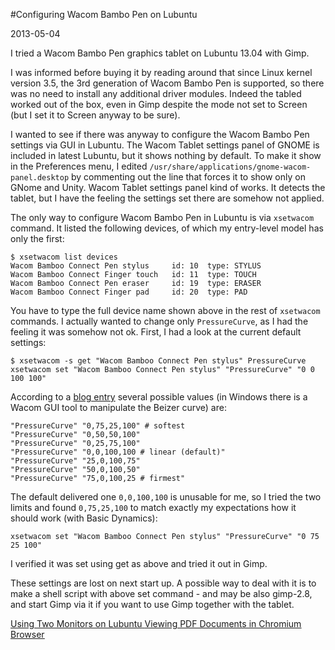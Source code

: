 #Configuring Wacom Bambo Pen on Lubuntu

2013-05-04

<!--- tags: linux -->

I tried a Wacom Bambo Pen graphics tablet on Lubuntu 13.04 with Gimp.

I was informed before buying it by reading around that since Linux kernel version 3.5, the 3rd generation of Wacom Bambo Pen is supported, so there was no need to install any additional driver modules. Indeed the tabled worked out of the box, even in Gimp despite the mode not set to Screen (but I set it to Screen anyway to be sure).

I wanted to see if there was anyway to configure the Wacom Bambo Pen settings via GUI in Lubuntu. The Wacom Tablet settings panel of GNOME is included in latest Lubuntu, but it shows nothing by default. To make it show in the Preferences menu, I edited `/usr/share/applications/gnome-wacom-panel.desktop` by commenting out the line that forces it to show only on GNome and Unity. Wacom Tablet settings panel kind of works. It detects the tablet, but I have the feeling the settings set there are somehow not applied.

The only way to configure Wacom Bambo Pen in Lubuntu is via `xsetwacom` command. It listed the following devices, of which my entry-level model has only the first:

```
$ xsetwacom list devices
Wacom Bamboo Connect Pen stylus 	id: 10	type: STYLUS    
Wacom Bamboo Connect Finger touch	id: 11	type: TOUCH     
Wacom Bamboo Connect Pen eraser 	id: 19	type: ERASER    
Wacom Bamboo Connect Finger pad 	id: 20	type: PAD
```

You have to type the full device name shown above in the rest of `xsetwacom` commands. I actually wanted to change only `PressureCurve`, as I had the feeling it was somehow not ok. First, I had a look at the current default settings:
```
$ xsetwacom -s get "Wacom Bamboo Connect Pen stylus" PressureCurve
xsetwacom set "Wacom Bamboo Connect Pen stylus" "PressureCurve" "0 0 100 100"
```

According to a [blog entry](http://linuxquirks.blogspot.de/2010/08/ubuntu-on-tablet-computer.html) several possible values (in Windows there is a Wacom GUI tool to manipulate the Beizer curve) are:

```
"PressureCurve" "0,75,25,100" # softest
"PressureCurve" "0,50,50,100"
"PressureCurve" "0,25,75,100"
"PressureCurve" "0,0,100,100 # linear (default)"
"PressureCurve" "25,0,100,75"
"PressureCurve" "50,0,100,50"
"PressureCurve" "75,0,100,25 # firmest"
```

The default delivered one `0,0,100,100` is unusable for me, so I tried the two limits and found `0,75,25,100` to match exactly my expectations how it should work (with Basic Dynamics):
```
xsetwacom set "Wacom Bamboo Connect Pen stylus" "PressureCurve" "0 75 25 100"
```
I verified it was set using get as above and tried it out in Gimp.

These settings are lost on next start up. A possible way to deal with it is to make a shell script with above set command - and may be also gimp-2.8, and start Gimp via it if you want to use Gimp together with the tablet.

<ins class='nfooter'><a rel='prev' id='fprev' href='#blog/2013/2013-05-04-Using-Two-Monitors-on-Lubuntu.md'>Using Two Monitors on Lubuntu</a> <a rel='next' id='fnext' href='#blog/2013/2013-03-21-Viewing-PDF-Documents-in-Chromium-Browser.md'>Viewing PDF Documents in Chromium Browser</a></ins>
